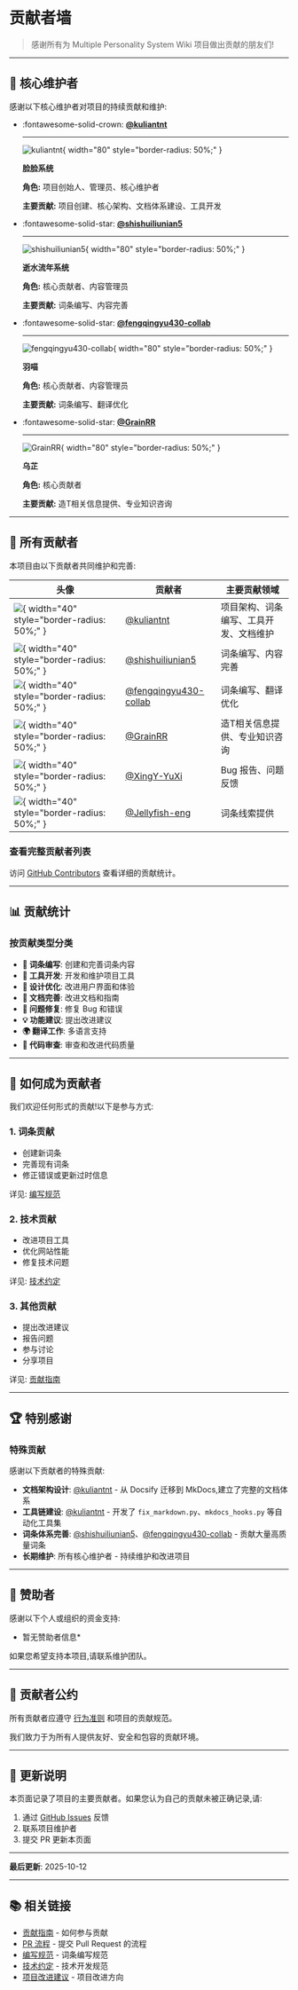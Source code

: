# 贡献者墙

> 感谢所有为 Multiple Personality System Wiki 项目做出贡献的朋友们!

---

## 🌟 核心维护者

感谢以下核心维护者对项目的持续贡献和维护:

<div class="grid cards" markdown>

-   :fontawesome-solid-crown: **[@kuliantnt](https://github.com/kuliantnt)**

    ---

    ![kuliantnt](https://github.com/kuliantnt.png){ width="80" style="border-radius: 50%;" }

    **脸脸系统**

    **角色:** 项目创始人、管理员、核心维护者

    **主要贡献:** 项目创建、核心架构、文档体系建设、工具开发

-   :fontawesome-solid-star: **[@shishuiliunian5](https://github.com/shishuiliunian5)**

    ---

    ![shishuiliunian5](https://github.com/shishuiliunian5.png){ width="80" style="border-radius: 50%;" }

    **逝水流年系统**

    **角色:** 核心贡献者、内容管理员

    **主要贡献:** 词条编写、内容完善

-   :fontawesome-solid-star: **[@fengqingyu430-collab](https://github.com/fengqingyu430-collab)**

    ---

    ![fengqingyu430-collab](https://github.com/fengqingyu430-collab.png){ width="80" style="border-radius: 50%;" }

    **羽喵**

    **角色:** 核心贡献者、内容管理员

    **主要贡献:** 词条编写、翻译优化

-   :fontawesome-solid-star: **[@GrainRR](https://github.com/GrainRR)**

    ---

    ![GrainRR](https://github.com/GrainRR.png){ width="80" style="border-radius: 50%;" }

    **乌芷**

    **角色:** 核心贡献者

    **主要贡献:** 造T相关信息提供、专业知识咨询

</div>

---

## 👥 所有贡献者

本项目由以下贡献者共同维护和完善:

<!-- ALL-CONTRIBUTORS-LIST:START - Do not remove or modify this section -->

| 头像 | 贡献者 | 主要贡献领域 |
|------|--------|-------------|
| ![](https://github.com/kuliantnt.png){ width="40" style="border-radius: 50%;" } | [@kuliantnt](https://github.com/kuliantnt) | 项目架构、词条编写、工具开发、文档维护 |
| ![](https://github.com/shishuiliunian5.png){ width="40" style="border-radius: 50%;" } | [@shishuiliunian5](https://github.com/shishuiliunian5) | 词条编写、内容完善 |
| ![](https://github.com/fengqingyu430-collab.png){ width="40" style="border-radius: 50%;" } | [@fengqingyu430-collab](https://github.com/fengqingyu430-collab) | 词条编写、翻译优化 |
| ![](https://github.com/GrainRR.png){ width="40" style="border-radius: 50%;" } | [@GrainRR](https://github.com/GrainRR) | 造T相关信息提供、专业知识咨询 |
| ![](https://github.com/XingY-YuXi.png){ width="40" style="border-radius: 50%;" } | [@XingY-YuXi](https://github.com/XingY-YuXi) | Bug 报告、问题反馈 |
| ![](https://github.com/Jellyfish-eng.png){ width="40" style="border-radius: 50%;" } | [@Jellyfish-eng](https://github.com/Jellyfish-eng) | 词条线索提供 |

### 查看完整贡献者列表

访问 [GitHub Contributors](https://github.com/mps-team-cn/Multiple_personality_system_wiki/graphs/contributors) 查看详细的贡献统计。

<!-- ALL-CONTRIBUTORS-LIST:END -->

---

## 📊 贡献统计

### 按贡献类型分类

- **📝 词条编写**: 创建和完善词条内容
- **🔧 工具开发**: 开发和维护项目工具
- **🎨 设计优化**: 改进用户界面和体验
- **📖 文档完善**: 改进文档和指南
- **🐛 问题修复**: 修复 Bug 和错误
- **💡 功能建议**: 提出改进建议
- **🌍 翻译工作**: 多语言支持
- **👀 代码审查**: 审查和改进代码质量

---

## 🎯 如何成为贡献者

我们欢迎任何形式的贡献!以下是参与方式:

### 1. 词条贡献

- 创建新词条
- 完善现有词条
- 修正错误或更新过时信息

详见: [编写规范](writing-guidelines.md)

### 2. 技术贡献

- 改进项目工具
- 优化网站性能
- 修复技术问题

详见: [技术约定](technical-conventions.md)

### 3. 其他贡献

- 提出改进建议
- 报告问题
- 参与讨论
- 分享项目

详见: [贡献指南](index.md)

---

## 🏆 特别感谢

### 特殊贡献

感谢以下贡献者的特殊贡献:

- **文档架构设计**: [@kuliantnt](https://github.com/kuliantnt) - 从 Docsify 迁移到 MkDocs,建立了完整的文档体系
- **工具链建设**: [@kuliantnt](https://github.com/kuliantnt) - 开发了 `fix_markdown.py`、`mkdocs_hooks.py` 等自动化工具集
- **词条体系完善**: [@shishuiliunian5](https://github.com/shishuiliunian5)、[@fengqingyu430-collab](https://github.com/fengqingyu430-collab) - 贡献大量高质量词条
- **长期维护**: 所有核心维护者 - 持续维护和改进项目

---

## 💝 赞助者

感谢以下个人或组织的资金支持:

<!-- 赞助者列表 -->

* 暂无赞助者信息*

如果您希望支持本项目,请联系维护团队。

---

## 📝 贡献者公约

所有贡献者应遵守 [行为准则](https://www.contributor-covenant.org/zh-cn/version/2/1/code_of_conduct/) 和项目的贡献规范。

我们致力于为所有人提供友好、安全和包容的贡献环境。

---

## 🔄 更新说明

本页面记录了项目的主要贡献者。如果您认为自己的贡献未被正确记录,请:

1. 通过 [GitHub Issues](https://github.com/mps-team-cn/Multiple_personality_system_wiki/issues) 反馈
2. 联系项目维护者
3. 提交 PR 更新本页面

---

**最后更新**: 2025-10-12

---

## 📚 相关链接

- [贡献指南](index.md) - 如何参与贡献
- [PR 流程](pr-workflow.md) - 提交 Pull Request 的流程
- [编写规范](writing-guidelines.md) - 词条编写规范
- [技术约定](technical-conventions.md) - 技术开发规范
- [项目改进建议](../dev/IMPROVEMENT_SUGGESTIONS.md) - 项目改进方向
